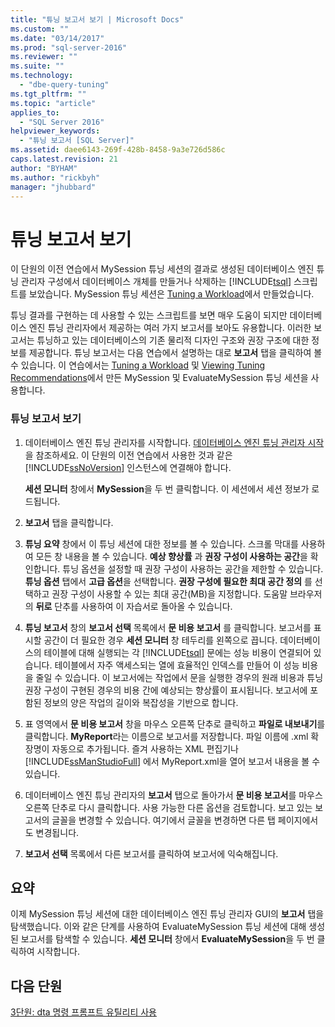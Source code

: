 ```yaml
---
title: "튜닝 보고서 보기 | Microsoft Docs"
ms.custom: ""
ms.date: "03/14/2017"
ms.prod: "sql-server-2016"
ms.reviewer: ""
ms.suite: ""
ms.technology: 
  - "dbe-query-tuning"
ms.tgt_pltfrm: ""
ms.topic: "article"
applies_to: 
  - "SQL Server 2016"
helpviewer_keywords: 
  - "튜닝 보고서 [SQL Server]"
ms.assetid: daee6143-269f-428b-8458-9a3e726d586c
caps.latest.revision: 21
author: "BYHAM"
ms.author: "rickbyh"
manager: "jhubbard"
---
```

# 튜닝 보고서 보기
이 단원의 이전 연습에서 MySession 튜닝 세션의 결과로 생성된 데이터베이스 엔진 튜닝 관리자 구성에서 데이터베이스 개체를 만들거나 삭제하는 [!INCLUDE[tsql](../../includes/tsql-md.md)] 스크립트를 보았습니다. MySession 튜닝 세션은 [Tuning a Workload](../../tools/dta/tuning-a-workload.md)에서 만들었습니다.  
  
튜닝 결과를 구현하는 데 사용할 수 있는 스크립트를 보면 매우 도움이 되지만 데이터베이스 엔진 튜닝 관리자에서 제공하는 여러 가지 보고서를 보아도 유용합니다. 이러한 보고서는 튜닝하고 있는 데이터베이스의 기존 물리적 디자인 구조와 권장 구조에 대한 정보를 제공합니다. 튜닝 보고서는 다음 연습에서 설명하는 대로 **보고서** 탭을 클릭하여 볼 수 있습니다. 이 연습에서는 [Tuning a Workload](../../tools/dta/tuning-a-workload.md) 및 [Viewing Tuning Recommendations](../../tools/dta/viewing-tuning-recommendations.md)에서 만든 MySession 및 EvaluateMySession 튜닝 세션을 사용합니다.  
  
### 튜닝 보고서 보기  
  
1.  데이터베이스 엔진 튜닝 관리자를 시작합니다. [데이터베이스 엔진 튜닝 관리자 시작](../../tools/dta/launching-database-engine-tuning-advisor.md)을 참조하세요. 이 단원의 이전 연습에서 사용한 것과 같은 [!INCLUDE[ssNoVersion](../../includes/ssnoversion-md.md)] 인스턴스에 연결해야 합니다.  
  
    **세션 모니터** 창에서 **MySession**을 두 번 클릭합니다. 이 세션에서 세션 정보가 로드됩니다.  
  
2.  **보고서** 탭을 클릭합니다.  
  
3.  **튜닝 요약** 창에서 이 튜닝 세션에 대한 정보를 볼 수 있습니다. 스크롤 막대를 사용하여 모든 창 내용을 볼 수 있습니다. **예상 향상률** 과 **권장 구성이 사용하는 공간**을 확인합니다. 튜닝 옵션을 설정할 때 권장 구성이 사용하는 공간을 제한할 수 있습니다. **튜닝 옵션** 탭에서 **고급 옵션**을 선택합니다. **권장 구성에 필요한 최대 공간 정의** 를 선택하고 권장 구성이 사용할 수 있는 최대 공간(MB)을 지정합니다. 도움말 브라우저의 **뒤로** 단추를 사용하여 이 자습서로 돌아올 수 있습니다.  
  
4.  **튜닝 보고서** 창의 **보고서 선택** 목록에서 **문 비용 보고서** 를 클릭합니다. 보고서를 표시할 공간이 더 필요한 경우 **세션 모니터** 창 테두리를 왼쪽으로 끕니다. 데이터베이스의 테이블에 대해 실행되는 각 [!INCLUDE[tsql](../../includes/tsql-md.md)] 문에는 성능 비용이 연결되어 있습니다. 테이블에서 자주 액세스되는 열에 효율적인 인덱스를 만들어 이 성능 비용을 줄일 수 있습니다. 이 보고서에는 작업에서 문을 실행한 경우의 원래 비용과 튜닝 권장 구성이 구현된 경우의 비용 간에 예상되는 향상률이 표시됩니다. 보고서에 포함된 정보의 양은 작업의 길이와 복잡성을 기반으로 합니다.  
  
5.  표 영역에서 **문 비용 보고서** 창을 마우스 오른쪽 단추로 클릭하고 **파일로 내보내기**를 클릭합니다. **MyReport**라는 이름으로 보고서를 저장합니다. 파일 이름에 .xml 확장명이 자동으로 추가됩니다. 즐겨 사용하는 XML 편집기나 [!INCLUDE[ssManStudioFull](../../includes/ssmanstudiofull-md.md)] 에서 MyReport.xml을 열어 보고서 내용을 볼 수 있습니다.  
  
6.  데이터베이스 엔진 튜닝 관리자의 **보고서** 탭으로 돌아가서 **문 비용 보고서**를 마우스 오른쪽 단추로 다시 클릭합니다. 사용 가능한 다른 옵션을 검토합니다. 보고 있는 보고서의 글꼴을 변경할 수 있습니다. 여기에서 글꼴을 변경하면 다른 탭 페이지에서도 변경됩니다.  
  
7.  **보고서 선택** 목록에서 다른 보고서를 클릭하여 보고서에 익숙해집니다.  
  
## 요약  
이제 MySession 튜닝 세션에 대한 데이터베이스 엔진 튜닝 관리자 GUI의 **보고서** 탭을 탐색했습니다. 이와 같은 단계를 사용하여 EvaluateMySession 튜닝 세션에 대해 생성된 보고서를 탐색할 수 있습니다. **세션 모니터** 창에서 **EvaluateMySession**을 두 번 클릭하여 시작합니다.  
  
## 다음 단원  
[3단원: dta 명령 프롬프트 유틸리티 사용](../../tools/dta/lesson-3-using-the-dta-command-prompt-utility.md)  
  
  
  

